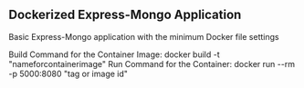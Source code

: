 ## Dockerized Express-Mongo Application

Basic Express-Mongo application with the minimum Docker file settings

Build Command for the Container Image: docker build -t "nameforcontainerimage"
Run Command for the Container: docker run --rm -p 5000:8080 "tag or image id"
